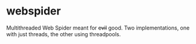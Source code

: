# webspider

Multithreaded Web Spider meant for ~~evil~~ good. Two implementations, one with just threads, the other using threadpools.

